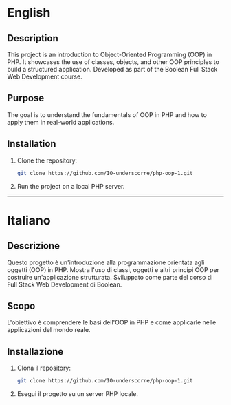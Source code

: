 # English

## Description
This project is an introduction to Object-Oriented Programming (OOP) in PHP. It showcases the use of classes, objects, and other OOP principles to build a structured application. Developed as part of the Boolean Full Stack Web Development course.

## Purpose
The goal is to understand the fundamentals of OOP in PHP and how to apply them in real-world applications.

## Installation
1. Clone the repository:
   ```bash
   git clone https://github.com/IO-underscorre/php-oop-1.git
   ```
2. Run the project on a local PHP server.

---

# Italiano

## Descrizione
Questo progetto è un'introduzione alla programmazione orientata agli oggetti (OOP) in PHP. Mostra l'uso di classi, oggetti e altri principi OOP per costruire un'applicazione strutturata. Sviluppato come parte del corso di Full Stack Web Development di Boolean.

## Scopo
L'obiettivo è comprendere le basi dell'OOP in PHP e come applicarle nelle applicazioni del mondo reale.

## Installazione
1. Clona il repository:
   ```bash
   git clone https://github.com/IO-underscorre/php-oop-1.git
   ```
2. Esegui il progetto su un server PHP locale.
